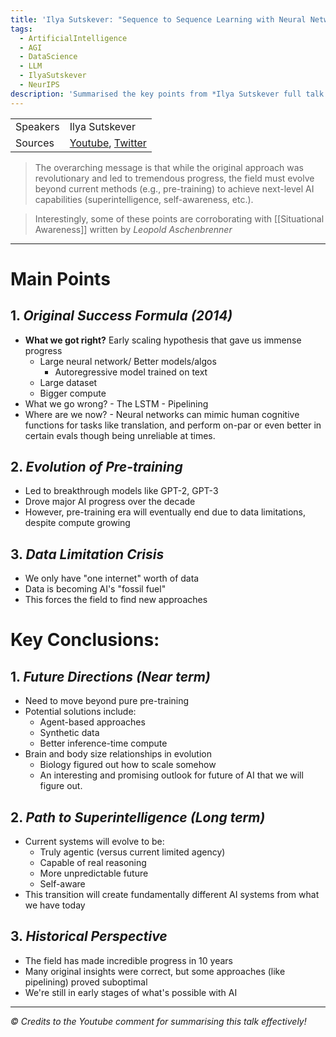 ```yaml
---
title: 'Ilya Sutskever: "Sequence to Sequence Learning with Neural Networks: What a Decade"'
tags:
  - ArtificialIntelligence
  - AGI
  - DataScience
  - LLM
  - IlyaSutskever
  - NeurIPS
description: 'Summarised the key points from *Ilya Sutskever full talk "Sequence to sequence learning with neural networks: what a decade" at NeurIPS 2024 in Vancouver, Canada.*'
---
```

|          |                                                                                                                                                                                        |
| -------- | -------------------------------------------------------------------------------------------------------------------------------------------------------------------------------------- |
| Speakers | Ilya Sutskever                                                                                                                                                                         |
| Sources  | [Youtube](https://www.youtube.com/watch?v=1yvBqasHLZs&lc=UgzXzpb6-xtqarqsnjF4AaABAg), [Twitter](https://x.com/vincentweisser/status/1867719020444889118?s=46&t=tEmhgZYSVl1JiqOPdrWljQ) |
> The overarching message is that while the original approach was revolutionary and led to tremendous progress, the field must evolve beyond current methods (e.g., pre-training) to achieve next-level AI capabilities (superintelligence, self-awareness, etc.).

>  Interestingly, some of these points are corroborating with [[Situational Awareness]] written by *Leopold Aschenbrenner*
---
# Main Points
## 1. *Original Success Formula (2014)*
- **What we got right?** Early scaling hypothesis that gave us immense progress
	- Large neural network/ Better models/algos
		- Autoregressive model trained on text
	- Large dataset
	- Bigger compute
- What we go wrong?
	   - The LSTM
	   - Pipelining
- Where are we now?
	   - Neural networks can mimic human cognitive functions for tasks like translation, and perform on-par or even better in certain evals though being unreliable at times. 
## 2. *Evolution of Pre-training*
- Led to breakthrough models like GPT-2, GPT-3
- Drove major AI progress over the decade
- However, pre-training era will eventually end due to data limitations, despite compute growing
## 3. *Data Limitation Crisis*
- We only have "one internet" worth of data
- Data is becoming AI's "fossil fuel"
- This forces the field to find new approaches
# Key Conclusions:
## 1. *Future Directions (Near term)*
- Need to move beyond pure pre-training
- Potential solutions include:
	- Agent-based approaches
     - Synthetic data
     - Better inference-time compute
 - Brain and body size relationships in evolution 
	 - Biology figured out how to scale somehow
	 - An interesting and promising outlook for future of AI that we will figure out.  
## 2. *Path to Superintelligence (Long term)*
- Current systems will evolve to be:
     - Truly agentic (versus current limited agency)
     - Capable of real reasoning
     - More unpredictable future
     - Self-aware
- This transition will create fundamentally different AI systems from what we have today
## 3. *Historical Perspective*
- The field has made incredible progress in 10 years
- Many original insights were correct, but some approaches (like pipelining) proved suboptimal
- We're still in early stages of what's possible with AI

---
*© Credits to the Youtube comment for summarising this talk effectively!*
